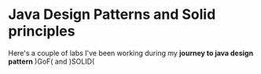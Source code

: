# Java Design Patterns and Solid principles
Here's a couple of labs I've been working during my **journey to java design pattern** )GoF( and )SOLID(

